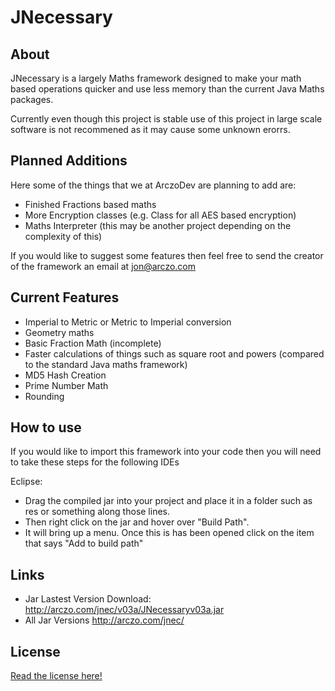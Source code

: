 # JNecessary

About
------
JNecessary is a largely Maths framework designed to make your math based operations quicker and use less memory than the current
Java Maths packages.

Currently even though this project is stable use of this project in large scale software is not recommened as it may cause some unknown erorrs.

Planned Additions
------------
Here some of the things that we at ArczoDev are planning to add are:
 - Finished Fractions based maths
 - More Encryption classes (e.g. Class for all AES based encryption)
 - Maths Interpreter (this may be another project depending on the complexity of this)

If you would like to suggest some features then feel free to send the creator of the framework an email at jon@arczo.com

Current Features
-------------
 - Imperial to Metric or Metric to Imperial conversion
 - Geometry maths
 - Basic Fraction Math (incomplete)
 - Faster calculations of things such as square root and powers (compared to the standard Java maths framework)
 - MD5 Hash Creation
 - Prime Number Math
 - Rounding

How to use
-----------
If you would like to import this framework into your code then you will need to take these steps for the following IDEs

Eclipse:
 - Drag the compiled jar into your project and place it in a folder such as res or something along those lines.
 - Then right click on the jar and hover over "Build Path".
 - It will bring up a menu. Once this is has been opened click on the item that says "Add to build path"

Links
--------
 - Jar Lastest Version Download: http://arczo.com/jnec/v03a/JNecessaryv03a.jar
 - All Jar Versions http://arczo.com/jnec/
 
License
--------
[Read the license here!](LICENSE.txt)
